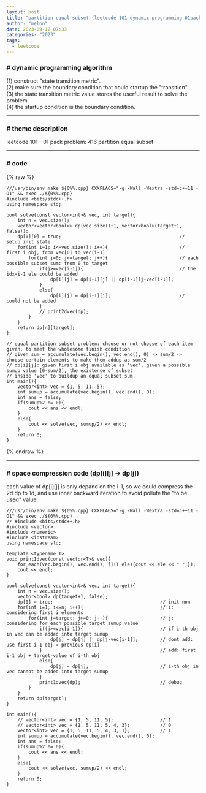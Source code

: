 ```yaml
---
layout: post
title: "partition equal subset (leetcode 101 dynamic programming 01pack)"
author: "melon"
date: 2023-09-12 07:33
categories: "2023"
tags:
  - leetcode
---
```


### # dynamic programming algorithm
(1) construct "state transition metric".  
(2) make sure the boundary condition that could startup the "transition".  
(3) the state transition metric value stores the userful result to solve the problem.  
(4) the startup condition is the boundary condition.

<hr>

### # theme description
leetcode 101 - 01 pack problem: 416 partition equal subset

<hr>

### # code
{% raw %}
```text
///usr/bin/env make ${0%%.cpp} CXXFLAGS="-g -Wall -Wextra -std=c++11 -O1" && exec ./${0%%.cpp}
#include <bits/stdc++.h>
using namespace std;

bool solve(const vector<int>& vec, int target){
    int n = vec.size();
    vector<vector<bool>> dp(vec.size()+1, vector<bool>(target+1, false));
    dp[0][0] = true;                                           // setup init state
    for(int i=1; i<=vec.size(); i++){                          // first i obj, from vec[0] to vec[i-1]
        for(int j=0; j<=target; j++){                          // each possible subset sum: from 0 to target
            if(j>=vec[i-1]){                                   // the idx=i-1 ele could be added
                dp[i][j] = dp[i-1][j] || dp[i-1][j-vec[i-1]];
            }
            else{
                dp[i][j] = dp[i-1][j];                         // could not be added
            }
            // print2dvec(dp);
        }
    }
    return dp[n][target];
}

// equal partition subset problem: choose or not choose of each item given, to meet the wholesome finish condition
// given sum = accumulate(vec.begin(), vec.end(), 0) -> sum/2 -> choose certain elements to make them addup as sum/2
// dp[i][j]: given first i obj available as 'vec', given a possible sumup value [0-sum/2], the existence of subset 
// inside 'vec' to buildup an equal subset sum.
int main(){
    vector<int> vec = {1, 5, 11, 5};
    int sumup = accumulate(vec.begin(), vec.end(), 0);
    int ans = false;
    if(sumup%2 != 0){
        cout << ans << endl;
    }
    else{
        cout << solve(vec, sumup/2) << endl;
    }
    return 0;
}
```
{% endraw %}

<hr>

### # space compression code (dp[i][j] -> dp[j])
each value of dp[i][j] is only depand on the i-1, so we could compress the 2d dp to 1d, and use inner backward iteration to avoid pollute the "to be used" value.
```text
///usr/bin/env make ${0%%.cpp} CXXFLAGS="-g -Wall -Wextra -std=c++11 -O1" && exec ./${0%%.cpp}
// #include <bits/stdc++.h>
#include <vector>
#include <numeric>
#include <iostream>
using namespace std;

template <typename T>
void print1dvec(const vector<T>& vec){
    for_each(vec.begin(), vec.end(), [](T ele){cout << ele << " ";});
    cout << endl;
}

bool solve(const vector<int>& vec, int target){
    int n = vec.size();
    vector<bool> dp(target+1, false);
    dp[0] = true;                                       // init non
    for(int i=1; i<=n; i++){                            // i: considering first i elements
        for(int j=target; j>=0; j--){                   // j: considering for each possible target sumup value
            if(j>=vec[i-1]){                            // if i-th obj in vec can be added into target sumup
                dp[j] = dp[j] || dp[j-vec[i-1]];        // dont add: use first i-1 obj = previous dp[i] 
            }                                           // add: first i-1 obj + target-value of i-th obj
            else{
                dp[j] = dp[j];                          // i-th obj in vec cannot be added into target sumup
            }
            print1dvec(dp);                             // debug
        }
    }
    return dp[target];
}

int main(){
    // vector<int> vec = {1, 5, 11, 5};                 // 1
    // vector<int> vec = {1, 5, 11, 5, 4, 3};           // 0
    vector<int> vec = {1, 5, 11, 5, 4, 3, 1};           // 1
    int sumup = accumulate(vec.begin(), vec.end(), 0);
    int ans = false;
    if(sumup%2 != 0){
        cout << ans << endl;
    }
    else{
        cout << solve(vec, sumup/2) << endl;
    }
    return 0;
}
```
